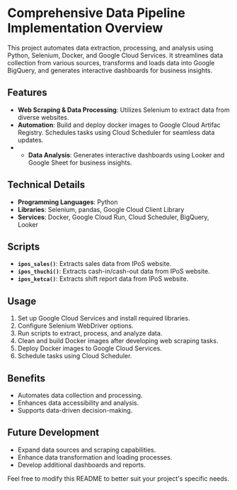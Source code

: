 # Comprehensive Data Pipeline Implementation Overview

This project automates data extraction, processing, and analysis using Python, Selenium, Docker, and Google Cloud Services. It streamlines data collection from various sources, transforms and loads data into Google BigQuery, and generates interactive dashboards for business insights.

## Features

- **Web Scraping & Data Processing**: Utilizes Selenium to extract data from diverse websites.
- **Automation**: Build and deploy docker images to Google Cloud Artifac Registry. Schedules tasks using Cloud Scheduler for seamless data updates.
- - **Data Analysis**: Generates interactive dashboards using Looker and Google Sheet for business insights.

## Technical Details

- **Programming Languages**: Python
- **Libraries**: Selenium, pandas, Google Cloud Client Library
- **Services**: Docker, Google Cloud Run, Cloud Scheduler, BigQuery, Looker

## Scripts

- **`ipos_sales()`**: Extracts sales data from IPoS website.
- **`ipos_thuchi()`**: Extracts cash-in/cash-out data from IPoS website.
- **`ipos_ketca()`**: Extracts shift report data from IPoS website.

## Usage

1. Set up Google Cloud Services and install required libraries.
2. Configure Selenium WebDriver options.
3. Run scripts to extract, process, and analyze data.
4. Clean and build Docker images after developing web scraping tasks.
5. Deploy Docker images to Google Cloud Services.
6. Schedule tasks using Cloud Scheduler.

## Benefits

- Automates data collection and processing.
- Enhances data accessibility and analysis.
- Supports data-driven decision-making.

## Future Development

- Expand data sources and scraping capabilities.
- Enhance data transformation and loading processes.
- Develop additional dashboards and reports.

Feel free to modify this README to better suit your project's specific needs.
